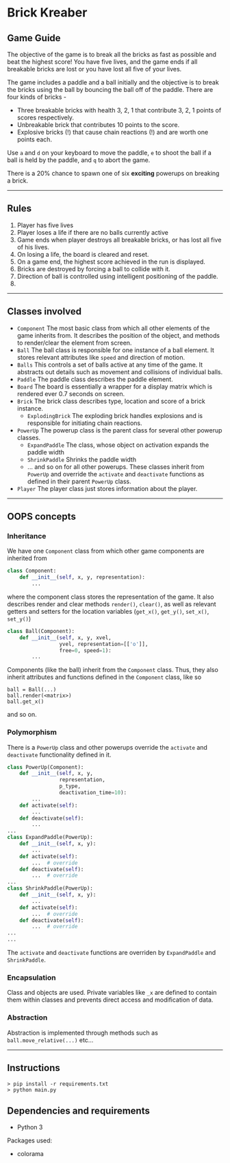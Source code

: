 # Brick Kreaber
## Game Guide
The objective of the game is to break all the bricks as fast as possible and
beat the highest score! You have five lives, and the game ends if all breakable bricks are lost
or you have lost all five of your lives.

The game includes a paddle and a ball initially and the objective
is to break the bricks using the ball by bouncing the ball
off of the paddle. There are four kinds of bricks -
* Three breakable bricks with health 3, 2, 1 that contribute
3, 2, 1 points of scores respectively.
* Unbreakable brick that contributes 10 points to the score.
* Explosive bricks (!) that cause chain reactions (!) and are worth
one points each.

Use `a` and `d` on your keyboard to move the paddle, `e` to 
shoot the ball if a ball is held by the paddle, and `q` to abort the game.

There is a 20% chance to spawn one of six **exciting** powerups
on breaking a brick.

---
## Rules
1. Player has five lives
2. Player loses a life if there are no balls currently active
3. Game ends when player destroys all breakable bricks,
or has lost all five of his lives.
4. On losing a life, the board is cleared and reset.
5. On a game end, the highest score achieved in the run is displayed.
6. Bricks are destroyed by forcing a ball to collide with it.
7. Direction of ball is controlled using intelligent positioning of the paddle.
8. 
---
## Classes involved
* `Component` The most basic class from which all other elements of the game inherits from.
It describes the position of the object, and methods to render/clear the element from screen.
* `Ball` The ball class is responsible for one instance of a ball element.
It stores relevant attributes like `speed` and direction of motion.
* `Balls` This controls a set of balls active at any time of the game.
It abstracts out details such as movement and collisions of individual balls.
* `Paddle` The paddle class describes the paddle element.
* `Board` The board is essentially a wrapper for a display matrix
which is rendered ever 0.7 seconds on screen.
* `Brick` The brick class describes type, location and score
of a brick instance.
  * `ExplodingBrick` The exploding brick handles explosions and is responsible for initiating chain reactions.
* `PowerUp` The powerup class is the parent class for several other powerup classes.
    * `ExpandPaddle` The class, whose object on activation expands the paddle width
    * `ShrinkPaddle` Shrinks the paddle width
    * ... and so on for all other powerups. These classes inherit from `PowerUp` and override
    the `activate` and `deactivate` functions as defined in their parent `PowerUp` class.
* `Player` The player class just stores information about the player.

---
## OOPS concepts

### Inheritance
We have one `Component` class from which other game
components are inherited from
```python
class Component:
    def __init__(self, x, y, representation):
        ...
```
where the component class stores the representation of the game.
It also describes render and clear methods `render()`, `clear()`,
as well as relevant getters and setters for the location variables (`get_x()`, `get_y()`, `set_x()`, `set_y()`)

```python
class Ball(Component):
    def __init__(self, x, y, xvel, 
                 yvel, representation=[['o']], 
                 free=0, speed=1):
        ...
```
Components (like the ball) inherit from the `Component` class. Thus, they also
inherit attributes and functions defined in the `Component` class, like so
```
ball = Ball(...)
ball.render(<matrix>)
ball.get_x()
```
and so on.

### Polymorphism
There is a `PowerUp` class and other powerups override the 
`activate` and `deactivate` functionality defined in it.

```python
class PowerUp(Component):
    def __init__(self, x, y, 
                 representation, 
                 p_type, 
                 deactivation_time=10):
        ...
    def activate(self):
        ...
    def deactivate(self):
        ...
...
class ExpandPaddle(PowerUp):
    def __init__(self, x, y):
        ...
    def activate(self):
        ...  # override
    def deactivate(self):
        ...  # override
...
class ShrinkPaddle(PowerUp):
    def __init__(self, x, y):
        ...
    def activate(self):
        ...  # override
    def deactivate(self):
        ...  # override
...
...
```
The `activate` and `deactivate` functions are overriden by `ExpandPaddle` and `ShrinkPaddle`.

### Encapsulation
Class and objects are used. Private variables like `_x` are 
defined to contain them within classes and prevents direct access and modification
of data.

### Abstraction
Abstraction is implemented through methods such as `ball.move_relative(...)` etc...

---
## Instructions
```
> pip install -r requirements.txt
> python main.py
```

## Dependencies and requirements
* Python 3

Packages used:
* colorama